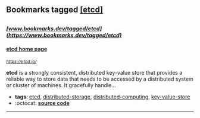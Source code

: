 ## Bookmarks tagged [[etcd]](https://www.bookmarks.dev/search?q=[etcd])

_<sup><sup>[www.bookmarks.dev/tagged/etcd](https://www.bookmarks.dev/tagged/etcd)</sup></sup>_
---
#### [etcd home page](https://etcd.io/)
_<sup>https://etcd.io/</sup>_

**etcd** is a strongly consistent, distributed key-value store that provides a reliable way to store data that needs to be accessed by a distributed system or cluster of machines. It gracefully handle...
* **tags**: [etcd](../tagged/etcd.md), [distributed-storage](../tagged/distributed-storage.md), [distributed-computing](../tagged/distributed-computing.md), [key-value-store](../tagged/key-value-store.md)
* :octocat: **[source code](https://github.com/etcd-io/etcd)**
---

